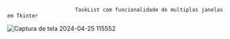                           TaskList com funcionalidade de multiplas janelas em Tkinter


                          
![Captura de tela 2024-04-25 115552](https://github.com/jacmarques/lista-tarefa/assets/148794984/b0f328ec-237a-429d-b51e-62b32d35e726)
